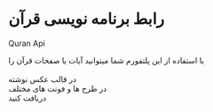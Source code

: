 # رابط برنامه نویسی قرآن
Quran Api

با استفاده از این پلتفورم شما میتوانید آیات یا صفحات قرآن را 
<br>
<br>در قالب عکس نوشته
<br>در طرح ها و فونت های مختلف
<br>دریافت کنید